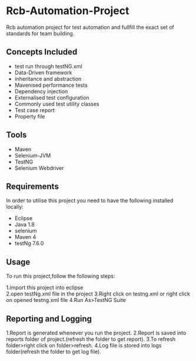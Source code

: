 
# Rcb-Automation-Project

Rcb automation project for test automation and fullfill the exact set of standards for team building. 

## Concepts Included

* test run through testNG.xml
* Data-Driven framework
* inheritance and abstraction
* Mavenised performance tests
* Dependency injection
* Externalised test configuration
* Commonly used test utility classes
* Test case report
* Property file


## Tools

* Maven
* Selenium-JVM
* TestNG
* Selenium Webdriver


## Requirements

In order to utilise this project you need to have the following installed locally:

* Eclipse
* Java 1.8
* selenium
* Maven 4
* testNg 7.6.0



## Usage

To run this project,follow the following steps:

1.import this project into eclipse	
2.open testNg.xml file in the project
3.Right click on testng.xml or right click on opened testng.xml file
4.Run As>TestNG Suite 

## Reporting and Logging
 1.Report is generated whenever you run the project.
 2.Report is saved into reports folder of project.(refresh the folder to get report).
 3.To refresh folder>right click on folder>refresh.
 4.Log file is stored into logs folder(refresh the folder to get log file).


